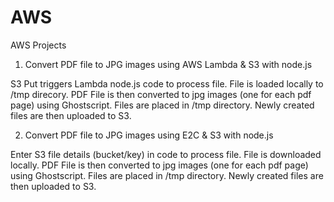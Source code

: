 # AWS
AWS Projects

1)  Convert PDF file to JPG images using AWS Lambda & S3 with node.js

S3 Put triggers Lambda node.js code to process file. File is loaded locally to /tmp direcory. PDF File is then converted to jpg images (one for each pdf page) using Ghostscript. Files are placed in /tmp directory. Newly created files are then uploaded to S3.

2) Convert PDF file to JPG images using E2C & S3 with node.js

Enter S3 file details (bucket/key) in code to process file. File is downloaded locally. PDF File is then converted to jpg images (one for each pdf page) using Ghostscript. Files are placed in /tmp directory. Newly created files are then uploaded to S3.
